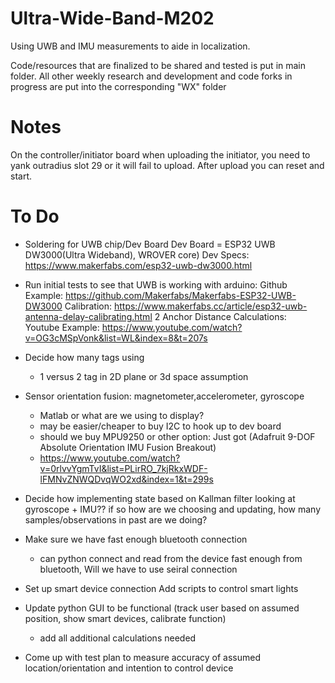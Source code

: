 # Ultra-Wide-Band-M202
Using UWB and IMU measurements to aide in localization.

Code/resources that are finalized to be shared and tested is put in main folder.
All other weekly research and development and code forks in progress are put into the corresponding "WX" folder

# Notes

On the controller/initiator board when uploading the initiator, you need to yank outradius slot 29 or it will fail to upload. After upload you can reset and start.

# To Do
- Soldering for UWB chip/Dev Board 
    Dev Board = ESP32 UWB DW3000(Ultra Wideband), WROVER core)
    Dev Specs: https://www.makerfabs.com/esp32-uwb-dw3000.html
- Run initial tests to see that UWB is working with arduino:
    Github Example: https://github.com/Makerfabs/Makerfabs-ESP32-UWB-DW3000
    Calibration: https://www.makerfabs.cc/article/esp32-uwb-antenna-delay-calibrating.html
    2 Anchor Distance Calculations:  
    Youtube Example: https://www.youtube.com/watch?v=OG3cMSpVonk&list=WL&index=8&t=207s
- Decide how many tags using
    - 1 versus 2 tag in 2D plane or 3d space assumption
- Sensor orientation fusion: magnetometer,accelerometer, gyroscope  
    - Matlab or what are we using to display?
    - may be easier/cheaper to buy I2C to hook up to dev board 
    - should we buy  MPU9250 or other option: Just got (Adafruit 9-DOF Absolute Orientation IMU Fusion Breakout)
    - https://www.youtube.com/watch?v=0rlvvYgmTvI&list=PLirRO_7kjRkxWDF-lFMNvZNWQDvqWO2xd&index=1&t=299s

- Decide how implementing state based on Kallman filter
    looking at gyroscope + IMU?? if so how are we choosing and updating, how many samples/observations in past are we doing?
- Make sure we have fast enough bluetooth connection
    - can python connect and read from the device fast enough from bluetooth, Will we have to use seiral connection
- Set up smart device connection
    Add scripts to control smart lights
- Update python GUI to be functional (track user based on assumed position, show smart devices, calibrate function)
    - add all additional calculations needed
- Come up with test plan to measure accuracy of assumed location/orientation and intention to control device